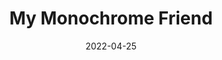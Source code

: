 ---
title: My Monochrome Friend
id: my-monochrome-friend
resolution: 4898x3265
date: 2022-04-25
camera: Canon EOS 550D
lens: Canon EF-S 18-55mm f/3.5-5.6 III
iso: 3200
focalLength: 47mm
shutterSpeed: 1/40
aperture: f/5.6
---